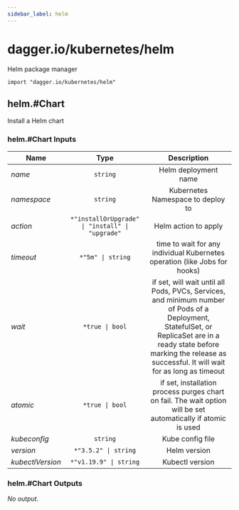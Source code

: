 ```yaml
---
sidebar_label: helm
---
```


# dagger.io/kubernetes/helm

Helm package manager

```cue
import "dagger.io/kubernetes/helm"
```

## helm.#Chart

Install a Helm chart

### helm.#Chart Inputs

| Name               | Type                                               | Description                                                                                                                                                                                                                   |
| -------------      |:-------------:                                     |:-------------:                                                                                                                                                                                                                |
|*name*              | `string`                                           |Helm deployment name                                                                                                                                                                                                           |
|*namespace*         | `string`                                           |Kubernetes Namespace to deploy to                                                                                                                                                                                              |
|*action*            | `*"installOrUpgrade" \| "install" \| "upgrade"`    |Helm action to apply                                                                                                                                                                                                           |
|*timeout*           | `*"5m" \| string`                                  |time to wait for any individual Kubernetes operation (like Jobs for hooks)                                                                                                                                                     |
|*wait*              | `*true \| bool`                                    |if set, will wait until all Pods, PVCs, Services, and minimum number of Pods of a Deployment, StatefulSet, or ReplicaSet are in a ready state before marking the release as successful. It will wait for as long as timeout    |
|*atomic*            | `*true \| bool`                                    |if set, installation process purges chart on fail. The wait option will be set automatically if atomic is used                                                                                                                 |
|*kubeconfig*        | `string`                                           |Kube config file                                                                                                                                                                                                               |
|*version*           | `*"3.5.2" \| string`                               |Helm version                                                                                                                                                                                                                   |
|*kubectlVersion*    | `*"v1.19.9" \| string`                             |Kubectl version                                                                                                                                                                                                                |

### helm.#Chart Outputs

_No output._
